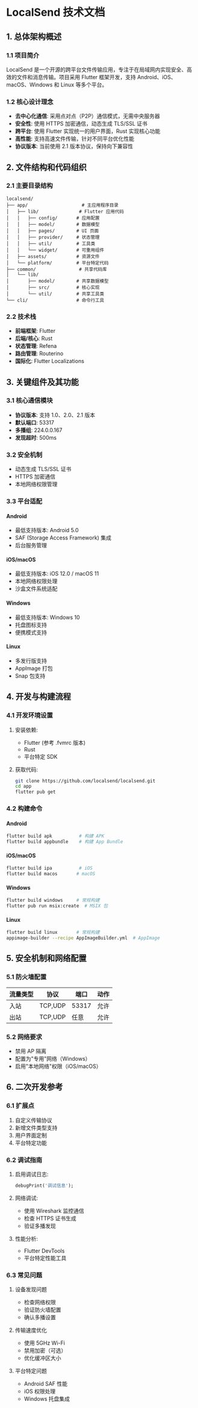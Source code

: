 # LocalSend 技术文档

## 1. 总体架构概述

### 1.1 项目简介

LocalSend 是一个开源的跨平台文件传输应用，专注于在局域网内实现安全、高效的文件和消息传输。项目采用 Flutter 框架开发，支持 Android、iOS、macOS、Windows 和 Linux 等多个平台。

### 1.2 核心设计理念

- **去中心化通信**: 采用点对点（P2P）通信模式，无需中央服务器
- **安全性**: 使用 HTTPS 加密通信，动态生成 TLS/SSL 证书
- **跨平台**: 使用 Flutter 实现统一的用户界面，Rust 实现核心功能
- **高性能**: 支持高速文件传输，针对不同平台优化性能
- **协议版本**: 当前使用 2.1 版本协议，保持向下兼容性

## 2. 文件结构和代码组织

### 2.1 主要目录结构

```
localsend/
├── app/                    # 主应用程序目录
│   ├── lib/               # Flutter 应用代码
│   │   ├── config/       # 应用配置
│   │   ├── model/        # 数据模型
│   │   ├── pages/        # UI 页面
│   │   ├── provider/     # 状态管理
│   │   ├── util/         # 工具类
│   │   └── widget/       # 可重用组件
│   ├── assets/           # 资源文件
│   └── platform/         # 平台特定代码
├── common/                # 共享代码库
│   └── lib/
│       ├── model/        # 共享数据模型
│       ├── src/          # 核心实现
│       └── util/         # 共享工具类
└── cli/                  # 命令行工具
```

### 2.2 技术栈

- **前端框架**: Flutter
- **后端/核心**: Rust
- **状态管理**: Refena
- **路由管理**: Routerino
- **国际化**: Flutter Localizations

## 3. 关键组件及其功能

### 3.1 核心通信模块

- **协议版本**: 支持 1.0、2.0、2.1 版本
- **默认端口**: 53317
- **多播组**: 224.0.0.167
- **发现超时**: 500ms

### 3.2 安全机制

- 动态生成 TLS/SSL 证书
- HTTPS 加密通信
- 本地网络权限管理

### 3.3 平台适配

#### Android
- 最低支持版本: Android 5.0
- SAF (Storage Access Framework) 集成
- 后台服务管理

#### iOS/macOS
- 最低支持版本: iOS 12.0 / macOS 11
- 本地网络权限处理
- 沙盒文件系统适配

#### Windows
- 最低支持版本: Windows 10
- 托盘图标支持
- 便携模式支持

#### Linux
- 多发行版支持
- AppImage 打包
- Snap 包支持

## 4. 开发与构建流程

### 4.1 开发环境设置

1. 安装依赖:
   - Flutter (参考 .fvmrc 版本)
   - Rust
   - 平台特定 SDK

2. 获取代码:
   ```bash
   git clone https://github.com/localsend/localsend.git
   cd app
   flutter pub get
   ```

### 4.2 构建命令

#### Android
```bash
flutter build apk          # 构建 APK
flutter build appbundle    # 构建 App Bundle
```

#### iOS/macOS
```bash
flutter build ipa          # iOS
flutter build macos       # macOS
```

#### Windows
```bash
flutter build windows     # 常规构建
flutter pub run msix:create  # MSIX 包
```

#### Linux
```bash
flutter build linux       # 常规构建
appimage-builder --recipe AppImageBuilder.yml  # AppImage
```

## 5. 安全机制和网络配置

### 5.1 防火墙配置

| 流量类型 | 协议    | 端口   | 动作 |
|---------|---------|--------|------|
| 入站    | TCP,UDP | 53317  | 允许 |
| 出站    | TCP,UDP | 任意   | 允许 |

### 5.2 网络要求

- 禁用 AP 隔离
- 配置为"专用"网络（Windows）
- 启用"本地网络"权限（iOS/macOS）

## 6. 二次开发参考

### 6.1 扩展点

1. 自定义传输协议
2. 新增文件类型支持
3. 用户界面定制
4. 平台特定功能

### 6.2 调试指南

1. 启用调试日志:
   ```dart
   debugPrint('调试信息');
   ```

2. 网络调试:
   - 使用 Wireshark 监控通信
   - 检查 HTTPS 证书生成
   - 验证多播发现

3. 性能分析:
   - Flutter DevTools
   - 平台特定性能工具

### 6.3 常见问题

1. 设备发现问题
   - 检查网络权限
   - 验证防火墙配置
   - 确认多播设置

2. 传输速度优化
   - 使用 5GHz Wi-Fi
   - 禁用加密（可选）
   - 优化缓冲区大小

3. 平台特定问题
   - Android SAF 性能
   - iOS 权限处理
   - Windows 托盘集成 